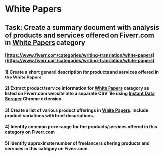 # White Papers
## Task: Create a summary document with analysis of products and services offered on Fiverr.com in [White Papers](https://www.fiverr.com/categories/writing-translation/white-papers) category
#### [https://www.fiverr.com/categories/writing-translation/white-papers](https://www.fiverr.com/categories/writing-translation/white-papers)
#### 1) Create a short general description for products and services offered in the [White Papers](https://www.fiverr.com/categories/writing-translation/white-papers)
#### 2) Extract product/service information for [White Papers](https://www.fiverr.com/categories/writing-translation/white-papers) category as listed on Fiverr.com website into a separate CSV file using [Instant Data Scraper](https://chrome.google.com/webstore/detail/instant-data-scraper/ofaokhiedipichpaobibbnahnkdoiiah) Chrome extension.
#### 3) Create a list of various product offerings in [White Papers](https://www.fiverr.com/categories/writing-translation/white-papers). Include product variations with brief descriptions.
#### 4) Identify common price range for the products/services offered in this category on Fiverr.com
#### 5) Identify approximate number of freelancers offering products and services in this category on Fiverr.com

